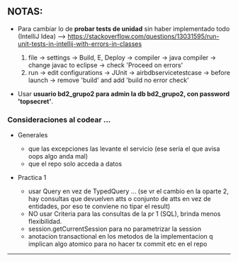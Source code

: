 ## NOTAS:

* Para cambiar lo de **probar tests de unidad** sin haber implementado todo (IntelliJ Idea)
	--> https://stackoverflow.com/questions/13031595/run-unit-tests-in-intellij-with-errors-in-classes 
	1. file -> settings -> Build, E, Deploy -> compiler -> java compiler -> change javac to eclipse -> check 'Proceed on errors'
	2. run -> edit configurations -> JUnit -> airbdbservicetestcase -> before launch -> remove 'build' and add 'build no error check'	

* Usar __usuario bd2_grupo2 para admin la db bd2_grupo2, con password 'topsecret'__.

### Consideraciones al codear ...

* Generales
	* que las excepciones las levante el servicio (ese sería el que avisa oops algo anda mal)
	* que el repo solo acceda a datos

* Practica 1
	* usar Query en vez de TypedQuery ... (se vr el cambio en la oparte 2, hay consultas que devuelven atts o conjunto de atts
	en vez de entidades, por eso te conviene no tipar el result)
	* NO usar Criteria para las consultas de la pr 1 (SQL), brinda menos flexibilidad.
	* session.getCurrentSession para no parametrizar la session
	* anotacion transactional en los metodos de la implementacion q implican algo atomico para no hacer tx commit etc en el
	repo
---



